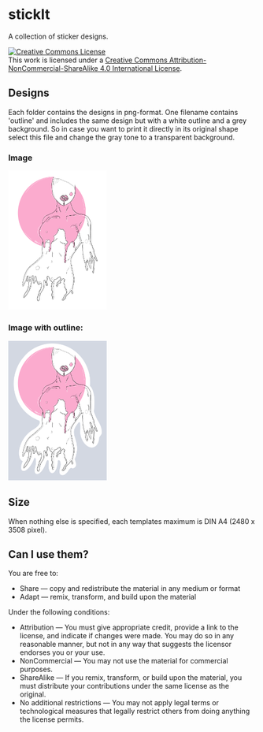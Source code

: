 # stickIt

A collection of sticker designs.

<a rel="license" href="http://creativecommons.org/licenses/by-nc-sa/4.0/"><img alt="Creative Commons License" style="border-width:0" src="https://i.creativecommons.org/l/by-nc-sa/4.0/88x31.png" /></a><br />This work is licensed under a <a rel="license" href="http://creativecommons.org/licenses/by-nc-sa/4.0/">Creative Commons Attribution-NonCommercial-ShareAlike 4.0 International License</a>.

## Designs
Each folder contains the designs in png-format. One filename contains 'outline' and includes the same design but with a white outline and a grey background. So in case you want to print it directly in its original shape select this file and change the gray tone to a transparent background.

### Image

<img src="https://github.com/DasUnicorn/stickIt/blob/main/Slime/slime.png" alt="A drawing of the upper body of a female figure from her lips down to her belly button. The end of the figure as well as the lips look like pink-rose slime is dripping from it." width="200">


### Image with outline:

<img src="https://github.com/DasUnicorn/stickIt/blob/main/Slime/slime-outline.png" alt="A drawing of the upper body of a female figure from her lips down to her belly button. The end of the figure as well as the lips look like pink-rose slime is dripping from it. Around the whole drawing is a white outline so the sticker stands out in front of the grey background." width="200">


## Size

When nothing else is specified, each templates maximum is DIN A4 (2480 x 3508 pixel).

## Can I use them?
You are free to:
* Share — copy and redistribute the material in any medium or format
* Adapt — remix, transform, and build upon the material 

Under the following conditions:
* Attribution — You must give appropriate credit, provide a link to the license, and indicate if changes were made. You may do so in any reasonable manner, but not in any way that suggests the licensor endorses you or your use.
* NonCommercial — You may not use the material for commercial purposes.
* ShareAlike — If you remix, transform, or build upon the material, you must distribute your contributions under the same license as the original.
* No additional restrictions — You may not apply legal terms or technological measures that legally restrict others from doing anything the license permits.



